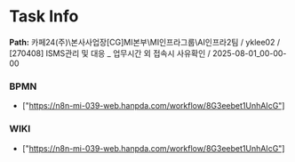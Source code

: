 # Task Info

**Path:** 카페24(주)\본사사업장\[CG]MI본부\MI인프라그룹\AI인프라2팀 / yklee02 / [270408] ISMS관리 및 대응 _ 업무시간 외 접속시 사유확인 / 2025-08-01_00-00-00

### BPMN
- ["https://n8n-mi-039-web.hanpda.com/workflow/8G3eebet1UnhAIcG"]

### WIKI
- ["https://n8n-mi-039-web.hanpda.com/workflow/8G3eebet1UnhAIcG"]


